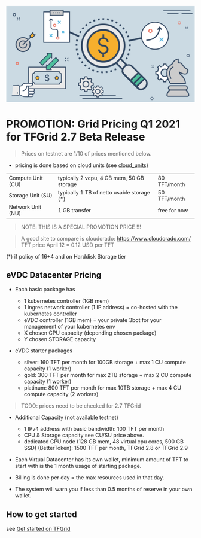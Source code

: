 ![](img/tfgrid_pricing.png)

# PROMOTION: Grid Pricing Q1 2021 for TFGrid 2.7 Beta Release

> Prices on testnet are 1/10 of prices mentioned below. 

- pricing is done based on cloud units (see [cloud_units](threefold:cloud_units))

|                   |                                            |              |
| ----------------- | ------------------------------------------ | ------------ |
| Compute Unit (CU) | typically 2 vcpu, 4 GB mem, 50 GB storage  | 80 TFT/month |
| Storage Unit (SU) | typically 1 TB of netto usable storage (*) | 50 TFT/month |
| Network Unit (NU) | 1 GB transfer                              | free for now |

> NOTE: THIS IS A SPECIAL PROMOTION PRICE !!!

> A good site to compare is cloudorado: https://www.cloudorado.com/ <BR>
> TFT price April 12 = 0.12 USD per TFT

(*) if policy of 16+4 and on Harddisk Storage tier

## eVDC Datacenter Pricing 

- Each basic package has
  - 1 kubernetes controller (1GB mem) 
  - 1 ingres network controller (1 IP address) = co-hosted with the kubernetes controller
  - eVDC controller (1GB mem) = your private 3bot for your management of your kubernetes env
  - X chosen CPU capacity (depending chosen package)
  - Y chosen STORAGE capacity

- eVDC starter packages
  - silver: 160 TFT per month for 100GB storage + max 1 CU compute capacity (1 worker)
  - gold: 300 TFT per month for max 2TB storage + max 2 CU compute capacity (1 worker)
  - platinum: 800 TFT per month for max 10TB storage + max 4 CU compute capacity (2 workers)
  
> TODO: prices need to be checked for 2.7 TFGrid

- Additional Capacity (not available testnet)
  - 1 IPv4 address with basic bandwidth: 100 TFT per month
  - CPU & Storage capacity see CU/SU price above.
  - dedicated CPU node (128 GB mem, 48 virtual cpu cores, 500 GB SSD) (BetterToken): 1500 TFT per month, TFGrid 2.8 or TFGrid 2.9

- Each Virtual Datacenter has its own wallet, minimum amount of TFT to start with is the 1 month usage of starting package.
- Billing is done per day = the max resources used in that day.
- The system will warn you if less than 0.5 months of reserve in your own wallet.

## How to get started

see [Get started on TFGrid](threefold:grid_use)